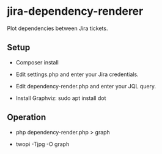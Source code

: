 # jira-dependency-renderer
Plot dependencies between Jira tickets.

## Setup

- Composer install

- Edit settings.php and enter your Jira credentials.

- Edit dependency-render.php and enter your JQL query.

- Install Graphviz: sudo apt install dot

## Operation
 - php dependency-render.php > graph

 - twopi -Tjpg -O graph
